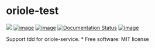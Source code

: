 # oriole-test

[![](https://badges.gitter.im/zhouxiaoxiang/oriole-service.svg)](https://gitter.im/oriole-service/Lobby?utm_source=share-link&utm_medium=link&utm_campaign=share-link) [![image](https://img.shields.io/pypi/v/oriole-test.svg)](https://pypi.python.org/pypi/oriole-test) [![image](https://travis-ci.org/zhouxiaoxiang/oriole-test.svg?branch=master)](https://travis-ci.org/zhouxiaoxiang/oriole-test) [![Documentation Status](https://readthedocs.org/projects/oriole-test/badge/?version=latest)](https://oriole-test.readthedocs.io/en/latest/?badge=latest) [![image](https://circleci.com/gh/zhouxiaoxiang/oriole-test.svg?style=svg)](https://circleci.com/gh/zhouxiaoxiang/oriole-test)

Support tdd for oriole-service. \* Free software: MIT license
